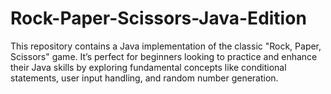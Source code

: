# Rock-Paper-Scissors-Java-Edition
This repository contains a Java implementation of the classic "Rock, Paper, Scissors" game. It’s perfect for beginners looking to practice and enhance their Java skills by exploring fundamental concepts like conditional statements, user input handling, and random number generation.  
